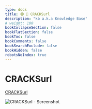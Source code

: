 ```yaml
---
type: docs
title: 🟢 🐐 CRACKSurl
description: "kb a.k.a Knowledge Base"
# weight: 100
bookCollapseSection: false
bookFlatSection: false
bookToc: false
bookComments: false
bookSearchExclude: false
bookHidden: false
robotsNoIndex: true
---
```


# CRACKSurl

[CRACKSurl](https://cracksurl.com/?nt)

![CRACKSurl - Screenshot](@img/cracksurl-screenshot.avif)
